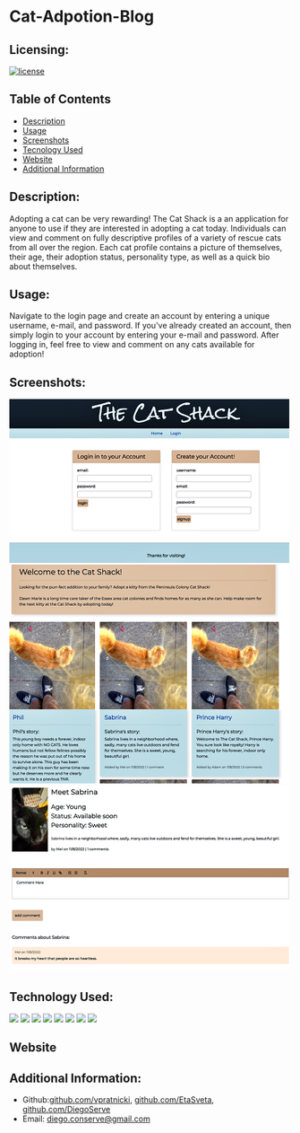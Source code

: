 # Cat-Adpotion-Blog

## Licensing:
[![license](https://img.shields.io/badge/license-none-blue)](https://shields.io)

## Table of Contents
- [Description](#description)
- [Usage](#usage)
- [Screenshots](#screenshots)
- [Tecnology Used](#technology-used)
- [Website](#website)
- [Additional Information](#additional-information)


## Description:
Adopting a cat can be very rewarding!  The Cat Shack is a an application for anyone to use if they are interested in adopting a cat today.  Individuals can view and comment on fully descriptive profiles of a variety of rescue cats from all over the region.  Each cat profile contains a picture of themselves, their age, their adoption status, personality type, as well as a quick bio about themselves.


## Usage:
Navigate to the login page and create an account by entering a unique username, e-mail, and password.  If you've already created an account, then simply login to your account by entering your e-mail and password. After logging in, feel free to view and comment on any cats available for adoption!


## Screenshots:
![Screenshot-1](./assets/images/Screenshot%202022-11-09%20at%206.59.59%20PM.png)
![Screenshot-2](./assets/images/Screenshot%202022-11-09%20at%207.09.45%20PM.png)
![Screenshot-3](./assets/images/Screenshot%202022-11-09%20at%207.12.24%20PM.png)



## Technology Used:
<img src="https://img.shields.io/badge/html5%20-%23E34F26.svg?&style=for-the-badge&logo=html5&logoColor=white"/>
<img src="https://img.shields.io/badge/css3%20-%231572B6.svg?&style=for-the-badge&logo=css3&logoColor=white"/>
<img src="https://img.shields.io/badge/bootstrap%20-%23563D7C.svg?&style=for-the-badge&logo=bootstrap&logoColor=white"/>
<img src="https://img.shields.io/badge/javascript%20-%23323330.svg?&style=for-the-badge&logo=javascript&logoColor=%23F7DF1E"/>
 <img src="https://img.shields.io/badge/mysql-%2300f.svg?&style=for-the-badge&logo=mysql&logoColor=white"/>
<img src="https://img.shields.io/badge/heroku%20-%23430098.svg?&style=for-the-badge&logo=heroku&logoColor=white"/>
<img src="https://img.shields.io/badge/express.js-%23404d59.svg?style=for-the-badge&logo=express&logoColor=%2361DAFB"/>
<img src="https://img.shields.io/badge/Sequelize-52B0E7?style=for-the-badge&logo=Sequelize&logoColor=white"/>


## Website


## Additional Information:
- Github:[github.com/vpratnicki](vpratnicki), [github.com/EtaSveta](EtaSveta), [github.com/DiegoServe](DiegoServe)
- Email: diego.conserve@gmail.com 